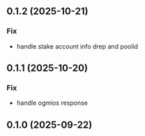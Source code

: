 ## 0.1.2 (2025-10-21)

### Fix

- handle stake account info drep and poolid

## 0.1.1 (2025-10-20)

### Fix

- handle ogmios response

## 0.1.0 (2025-09-22)
